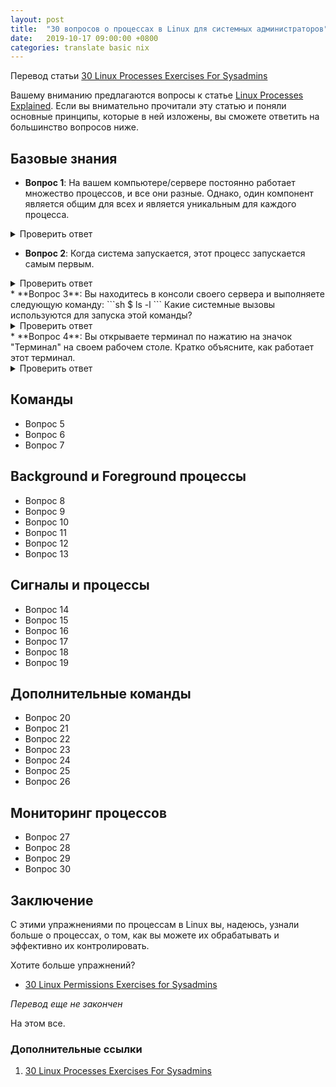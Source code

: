 ```yaml
---
layout: post
title:  "30 вопросов о процессах в Linux для системных администраторов"
date:   2019-10-17 09:00:00 +0800
categories: translate basic nix
---
```


Перевод статьи [30 Linux Processes Exercises For Sysadmins](https://devconnected.com/30-linux-processes-exercises-for-sysadmins/)

Вашему вниманию предлагаются вопросы к статье [Linux Processes Explained](https://devconnected.com/understanding-processes-on-linux/).
Если вы внимательно прочитали эту статью и поняли основные принципы, которые в ней изложены, вы сможете ответить на большинство вопросов ниже.

## Базовые знания

* **Вопрос 1**:
На вашем компьютере/сервере постоянно работает множество процессов, и все они разные. Однако, один компонент является общим для всех и является уникальным для каждого процесса.
<details>
<summary>Проверить ответ</summary>
<p>
<code>
В Linux процесс может быть идентифицирован по PID (или ID процесса), который не может быть одинаковым для двух процессов одновременно.
</code>
</p>
</details>

* **Вопрос 2**: Когда система запускается, этот процесс запускается самым первым.
<details>
<summary>Проверить ответ</summary>
<p>
<code>
Это называется init процессом и используется для выполнения сценариев инициализации для сети, заданий или модулей. В последних (некоторых новых) дистрибутивах он был заменен процессом systemd.
</code>
</p>
</details>
* **Вопрос 3**: Вы находитесь в консоли своего сервера и выполняете следующую команду:
```sh
$ ls -l
```
Какие системные вызовы используются для запуска этой команды?
<details>
<summary>Проверить ответ</summary>
<p>
<code>
Во-первых, kernel преобразует текущий процесс (то есть интерпретатор bash) в новый процесс. Далее образ процесса bash будет заменен загруженным образом программы ls. Наконец, команда выполнена.
</code>
</p>
</details>
* **Вопрос 4**: Вы открываете терминал по нажатию на значок "Терминал" на своем рабочем столе. Кратко объясните, как работает этот терминал.
<details>
<summary>Проверить ответ</summary>
<p>
<code>
Терминал это простой интерактивный процесс, который ждет пользовательских команд. Когда команда запрошена, команда выполняется, создавая новый дочерний процесс и выполняясь в нем. В тоже время родительский процесс (то есть сам терминал) ожидает завершения дочернего процесса. Когда он завершится, родительский процесс продолжит работу.
</code>
</p>
</details>

## Команды

* Вопрос 5
* Вопрос 6
* Вопрос 7

## Background и Foreground процессы

* Вопрос 8
* Вопрос 9
* Вопрос 10
* Вопрос 11
* Вопрос 12
* Вопрос 13

## Сигналы и процессы

* Вопрос 14
* Вопрос 15
* Вопрос 16
* Вопрос 17
* Вопрос 18
* Вопрос 19

## Дополнительные команды

* Вопрос 20
* Вопрос 21
* Вопрос 22
* Вопрос 23
* Вопрос 24
* Вопрос 25
* Вопрос 26

## Мониторинг процессов

* Вопрос 27
* Вопрос 28
* Вопрос 29
* Вопрос 30

## Заключение

С этими упражнениями по процессам в Linux вы, надеюсь, узнали больше о процессах, о том, как вы можете их обрабатывать и эффективно их контролировать.

Хотите больше упражнений?
* [30 Linux Permissions Exercises for Sysadmins](https://devconnected.com/30-linux-permissions-exercises-for-sysadmins/)


*Перевод еще не закончен*

На этом все.

### Дополнительные ссылки

1. [30 Linux Processes Exercises For Sysadmins](https://devconnected.com/30-linux-processes-exercises-for-sysadmins/)
